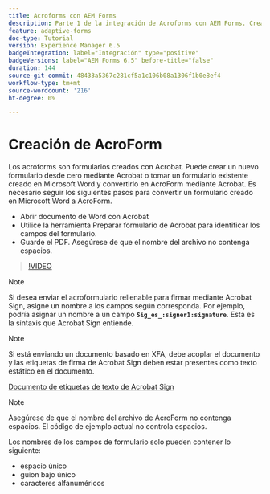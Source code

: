 ```yaml
---
title: Acroforms con AEM Forms
description: Parte 1 de la integración de Acroforms con AEM Forms. Crear un formulario adaptable mediante AcroForm y combinar los datos para obtener una PDF.
feature: adaptive-forms
doc-type: Tutorial
version: Experience Manager 6.5
badgeIntegration: label="Integración" type="positive"
badgeVersions: label="AEM Forms 6.5" before-title="false"
duration: 144
source-git-commit: 48433a5367c281cf5a1c106b08a1306f1b0e8ef4
workflow-type: tm+mt
source-wordcount: '216'
ht-degree: 0%

---
```



# Creación de AcroForm

Los acroforms son formularios creados con Acrobat. Puede crear un nuevo formulario desde cero mediante Acrobat o tomar un formulario existente creado en Microsoft Word y convertirlo en AcroForm mediante Acrobat. Es necesario seguir los siguientes pasos para convertir un formulario creado en Microsoft Word a AcroForm.

* Abrir documento de Word con Acrobat
* Utilice la herramienta Preparar formulario de Acrobat para identificar los campos del formulario.
* Guarde el PDF. Asegúrese de que el nombre del archivo no contenga espacios.


>[!VIDEO](https://video.tv.adobe.com/v/22575?quality=12&learn=on)

>[!NOTE]
>
>Si desea enviar el acroformulario rellenable para firmar mediante Acrobat Sign, asigne un nombre a los campos según corresponda. Por ejemplo, podría asignar un nombre a un campo **`Sig_es_:signer1:signature`**. Esta es la sintaxis que Acrobat Sign entiende.

>[!NOTE]
>
>Si está enviando un documento basado en XFA, debe acoplar el documento y las etiquetas de firma de Acrobat Sign deben estar presentes como texto estático en el documento.

[Documento de etiquetas de texto de Acrobat Sign](https://helpx.adobe.com/es/sign/using/text-tag.html)

>[!NOTE]
>
>Asegúrese de que el nombre del archivo de AcroForm no contenga espacios. El código de ejemplo actual no controla espacios.
>
>Los nombres de los campos de formulario solo pueden contener lo siguiente:
>
>* espacio único
>* guion bajo único
>* caracteres alfanuméricos

